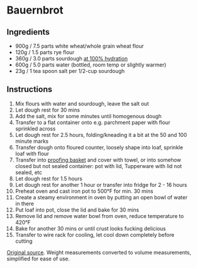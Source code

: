 
# Bauernbrot

## Ingredients
- 900g / 7.5 parts   white wheat/whole grain wheat flour
- 120g / 1.5 parts   rye flour
- 360g / 3.0 parts   sourdough [at 100% hydration](https://www.culturesforhealth.com/hydration-sourdough-starter)
- 600g / 5.0 parts   water (bottled, room temp or slightly warmer)
-  23g / 1 tea spoon salt per 1/2-cup sourdough

## Instructions

1. Mix flours with water and sourdough, leave the salt out
2. Let dough rest for 30 mins
3. Add the salt, mix for some minutes until homogenous dough
4. Transfer to a flat container onto e.g. parchment paper with flour sprinkled across
5. Let dough rest for 2.5 hours, folding/kneading it a bit at the 50 and 100 minute marks
6. Transfer dough onto floured counter, loosely shape into loaf, sprinkle loaf with flour
7. Transfer into [proofing basket](http://www.amazon.com/Round-Proofing-Basket-Banneton-Brotform/dp/B006WBMT0K) and cover with towel, or into somehow closed but not sealed container: pot with lid, Tupperware with lid not sealed, etc
8. Let dough rest for 1.5 hours
9.  Let dough rest for another 1 hour or transfer into fridge for 2 - 16 hours
10. Preheat oven and cast iron pot to 500°F for min. 30 mins
11. Create a steamy environment in oven by putting an open bowl of water in there
12. Put loaf into pot, close the lid and bake for 30 mins
13. Remove lid and remove water bowl from oven, reduce temperature to 420°F
14. Bake for another 30 mins or until crust looks fucking delicious
15. Transfer to wire rack for cooling, let cool down completely before cutting

[Original source](http://www.wildyeastblog.com/my-new-favorite-sourdough/).
Weight measurements converted to volume measurements, simplified for ease of use.
